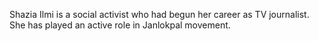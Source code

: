 Shazia Ilmi is a social activist who had begun her career as TV journalist. She has played an active role in Janlokpal movement.